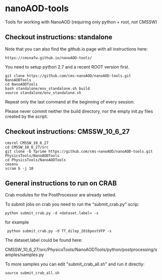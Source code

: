 # nanoAOD-tools
Tools for working with NanoAOD (requiring only python + root, not CMSSW)

## Checkout instructions: standalone

Note that you can also find the github.io page with all instructions here:

    https://cmsnafw.github.io/nanoAOD-tools/

You need to setup python 2.7 and a recent ROOT version first.

    git clone https://github.com/cms-nanoAOD/nanoAOD-tools.git NanoAODTools
    cd NanoAODTools
    bash standalone/env_standalone.sh build
    source standalone/env_standalone.sh

Repeat only the last command at the beginning of every session.

Please never commit neither the build directory, nor the empty init.py files created by the script.

## Checkout instructions: CMSSW_10_6_27

    cmsrel CMSSW_10_6_27
    cd CMSSW_10_6_27/src
    git clone -b Tprime https://github.com/cms-nanoAOD/nanoAOD-tools.git PhysicsTools/NanoAODTools
    cd PhysicsTools/NanoAODTools
    cmsenv
    scram b -j 10

## General instructions to run on CRAB

Crab modules for the PostProcessor are already setted.

To submit jobs on crab you need to run the "submit_crab.py" scrip:
    
    python submit_crab.py -d <dataset.label> -s

for example
    
     python submit_crab.py -d TT_dilep_2016postVFP -s
     
The dataset.label could be found here:

CMSSW_10_6_27/src/PhysicsTools/NanoAODTools/python/postprocessing/samples/samples.py

To more samples you can edit "submit_crab_all.sh" and run it directly:

    source submit_crab_all.sh





